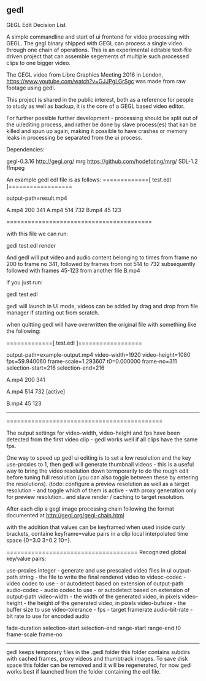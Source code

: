 gedl
----
GEGL Edit Decision List

A simple commandline and start of ui frontend for video processing with GEGL.
The gegl binary shipped with GEGL can process a single video through one chain
of operations. This is an experimental editable text-file driven project that
can assemble segements of multiple such processed clips to one bigger video.

The GEGL video from Libre Graphics Meeting 2016 in London,
https://www.youtube.com/watch?v=GJJPgLGrSgc was made from raw footage using
gedl.

This project is shared in the public interest, both as a reference for people
to study as well as backup, it is the core of a  GEGL based video editor.

For further possible further development - processing should be split out of
the ui/editing process, and rather be done by slave process(es) that kan be
killed and spun up again, making it possible to have crashes or memory leaks in
processing be separated from the ui process.

Dependencies:

gegl-0.3.16  http://gegl.org/
mrg          https://github.com/hodefoting/mrg/
SDL-1.2
ffmpeg


An example gedl edl file is as follows:
=============[ test.edl ]==================

output-path=result.mp4

A.mp4 200 341
A.mp4 514 732
B.mp4 45 123

=========================================

with this file we can run:

gedl test.edl render

And gedl will put video and audio content belonging to times from frame no 200 to frame no 341, followed by frames from not 514 to 732 subsequently followed with frames 45-123 from another file B.mp4

if you just run:

gedl test.edl

gedl will launch in UI mode, videos can be added by drag and drop from
file manager if starting out from scratch.

when quitting gedl will have overwritten the original file
with something like the following:

=============[ test.edl ]==================

output-path=example-output.mp4
video-width=1920
video-height=1080
fps=59.940060
frame-scale=1.293607
t0=0.000000
frame-no=311
selection-start=216
selection-end=216

A.mp4 200 341

A.mp4 514 732 [active]

B.mp4 45 123

-----

============================================

The output settings  for video-width, video-height and fps have been detected
from the first video clip - gedl works well if all clips have the same fps.

One way to speed up gedl ui editing is to set a low resolution and the key
use-proxies to 1, then gedl will generate thumbnail videos - this is a useful
way to bring the video resolution down termporarily to do the rough edit before
tuning full resolution (you can also toggle between these by entering the
resolutions). (todo: configure a preview resolution as well as a target
resolution - and toggle which of them is active - with proxy generation only
for preview resolution.. and slave render / caching to target resolution.

After each clip a gegl image processing chain following the format documented
at http://gegl.org/gegl-chain.html

with the addition that values can be keyframed when used inside curly brackets,
containe keyframe=value pairs in a clip local interpolated time space {0=3.0
3=0.2 10=}.


=====================================
Recognized global key/value pairs:

use-proxies integer - generate and use prescaled video files in ui
output-path string - the file to write the final rendered video to
videoc-codec - video codec to use - or autodetect based on extension of
               output-path
audio-codec - audio codec to use - or autodetect based on extension of
              output-path
video-width - the width of the generated video, in pixels
video-height - the height of the generated video, in pixels
video-bufsize - the buffer size to use
video-tolerance -
fps - target framerate
audio-bit-rate - bit rate to use for encoded audio

fade-duration
selection-start
selection-end
range-start
range-end
t0
frame-scale
frame-no

-------------------------------------

gedl keeps temporary files in the .gedl folder this folder contains subdirs
with cached frames, proxy videos and thumbtrack images. To save disk space this
folder can be removed and it will be regenerated, for now gedl works best if
launched from the folder containing the edl file.


